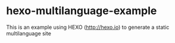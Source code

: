 hexo-multilanguage-example
==========================

This is an example using HEXO (http://hexo.io) to generate a static multilanguage site
